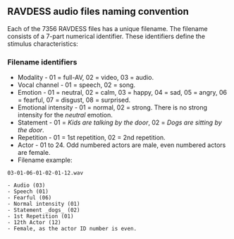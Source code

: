 ## RAVDESS audio files naming convention

Each of the 7356 RAVDESS files has a unique filename. The filename consists of a 7-part numerical identifier. These identifiers define the stimulus characteristics:

### Filename identifiers 

* Modality - 01 = full-AV, 02 = video, 03 = audio.
* Vocal channel - 01 = speech, 02 = song.
* Emotion - 01 = neutral, 02 = calm, 03 = happy, 04 = sad, 05 = angry, 06 = fearful, 07 = disgust, 08 = surprised.
* Emotional intensity - 01 = normal, 02 = strong. There is no strong intensity for the _neutral_ emotion.
* Statement - 01 = _Kids are talking by the door_, 02 = _Dogs are sitting by the door_.
* Repetition - 01 = 1st repetition, 02 = 2nd repetition.
* Actor - 01 to 24. Odd numbered actors are male, even numbered actors are female.
* Filename example: 

`03-01-06-01-02-01-12.wav` 

```
- Audio (03)
- Speech (01)
- Fearful (06)
- Normal intensity (01)
- Statement _dogs_ (02)
- 1st Repetition (01)
- 12th Actor (12)
- Female, as the actor ID number is even.
```
